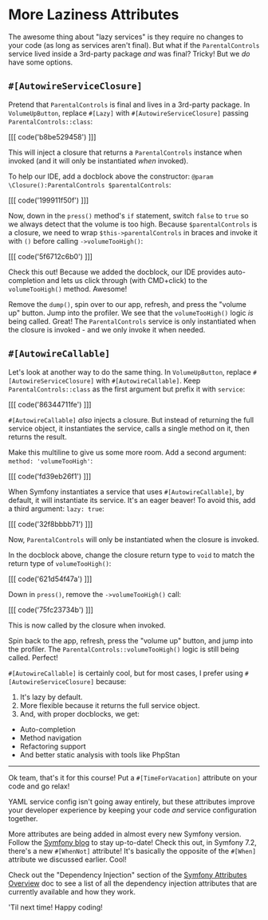 # More Laziness Attributes

The awesome thing about "lazy services" is they require no changes to your
code (as long as services aren't final). But what if the `ParentalControls`
service lived inside a 3rd-party package *and* was final? Tricky! But we *do*
have some options.

## `#[AutowireServiceClosure]`

Pretend that `ParentalControls` is final and lives in a 3rd-party package.
In `VolumeUpButton`, replace `#[Lazy]` with `#[AutowireServiceClosure]` passing
`ParentalControls::class`:

[[[ code('b8be529458') ]]]

This will inject a closure that returns a `ParentalControls` instance when invoked
(and it will only be instantiated *when* invoked).

To help our IDE, add a docblock above the constructor:
`@param \Closure():ParentalControls $parentalControls`:

[[[ code('199911f50f') ]]]

Now, down in the `press()` method's `if` statement, switch `false` to `true` so
we always detect that the volume is too high. Because `$parentalControls` is a closure,
we need to wrap `$this->parentalControls` in braces and invoke it with `()` before
calling `->volumeTooHigh()`:

[[[ code('5f6712c6b0') ]]]

Check this out! Because we added the docblock, our IDE provides auto-completion
and lets us click through (with CMD+click) to the `volumeTooHigh()` method.
Awesome!

Remove the `dump()`, spin over to our app, refresh, and press the "volume up"
button. Jump into the profiler. We see that the `volumeTooHigh()` logic *is*
being called. Great! The `ParentalControls` service is only instantiated when
the closure is invoked - and we only invoke it when needed.

## `#[AutowireCallable]`

Let's look at another way to do the same thing. In `VolumeUpButton`,
replace `#[AutowireServiceClosure]` with `#[AutowireCallable]`. Keep
`ParentalControls::class` as the first argument but prefix it with `service`:

[[[ code('86344711fe') ]]]

`#[AutowireCallable]` *also* injects a closure. But instead of returning the full
service object, it instantiates the service, calls a single method on it, then
returns the result.

Make this multiline to give us some more room. Add a second argument:
`method: 'volumeTooHigh'`:

[[[ code('fd39eb26f1') ]]]

When Symfony instantiates a service that uses `#[AutowireCallable]`, by default, it
will instantiate its service. It's an eager beaver! To avoid this, add a third
argument: `lazy: true`:

[[[ code('32f8bbbb71') ]]]

Now, `ParentalControls` will only be instantiated when the closure is invoked.

In the docblock above, change the closure return type to `void` to match the
return type of `volumeTooHigh()`:

[[[ code('621d54f47a') ]]]

Down in `press()`, remove the `->volumeTooHigh()` call:

[[[ code('75fc23734b') ]]]

This is now called by the closure when invoked.

Spin back to the app, refresh, press the "volume up" button, and jump into the profiler.
The `ParentalControls::volumeTooHigh()` logic is still being called. Perfect!

`#[AutowireCallable]` is certainly cool, but for most cases, I prefer using
`#[AutowireServiceClosure]` because:

1. It's lazy by default.
2. More flexible because it returns the full service object.
3. And, with proper docblocks, we get:
  - Auto-completion
  - Method navigation
  - Refactoring support
  - And better static analysis with tools like PhpStan

---

Ok team, that's it for this course! Put a `#[TimeForVacation]` attribute on your
code and go relax!

YAML service config isn't going away entirely, but these attributes improve
your developer experience by keeping your code *and* service configuration together.

More attributes are being added in almost every new Symfony version. Follow the [Symfony
blog](https://symfony.com/blog) to stay up-to-date! Check this out, in Symfony 7.2, there's
a new `#[WhenNot]` attribute! It's basically the opposite of the `#[When]` attribute we
discussed earlier. Cool!

Check out the "Dependency Injection" section of the
[Symfony Attributes Overview](https://symfony.com/doc/current/reference/attributes.html#dependency-injection)
doc to see a list of all the dependency injection attributes that are currently available
and how they work.

'Til next time! Happy coding!
